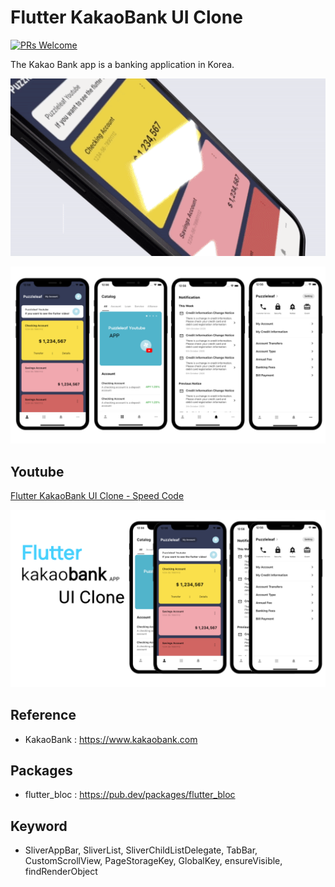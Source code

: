 # Flutter KakaoBank UI Clone

[![PRs Welcome](https://img.shields.io/badge/PRs-welcome-brightgreen.svg?style=flat-square)](http://makeapullrequest.com)

The Kakao Bank app is a banking application in Korea.
<p align="center">
 <img src="readme/main.gif" width='1024'/>
</p>

<p align="center">
 <img src="readme/1.png" width='1024'/>
</p>


## Youtube
[Flutter KakaoBank UI Clone - Speed Code](https://youtu.be/FfQOeCwY-Oc)
<p align="center">
 <img src="readme/youtube.png" width='1024'/>
</p>

## Reference
* KakaoBank : https://www.kakaobank.com


## Packages
* flutter_bloc : https://pub.dev/packages/flutter_bloc

## Keyword
* SliverAppBar, SliverList, SliverChildListDelegate, TabBar, CustomScrollView, PageStorageKey, GlobalKey, ensureVisible, findRenderObject
